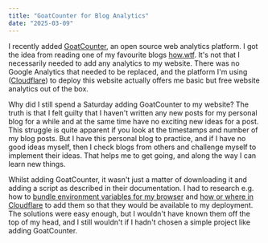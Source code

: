```yaml
---
title: "GoatCounter for Blog Analytics"
date: "2025-03-09"
---
```


I recently added [GoatCounter](https://www.goatcounter.com/), an open source web analytics platform. I got the idea from reading one of my favourite blogs [how.wtf](https://how.wtf/). It's not that I necessarily needed to add any analytics to my website. There was no Google Analytics that needed to be replaced, and the platform I'm using ([Cloudflare](https://www.cloudflare.com/en-gb/web-analytics/)) to deploy this website actually offers me basic but free website analytics out of the box.

Why did I still spend a Saturday adding GoatCounter to my website? The truth is that I felt guilty that I haven't written any new posts for my personal blog for a while and at the same time have no exciting new ideas for a post. This struggle is quite apparent if you look at the timestamps and number of my blog posts. But I have this personal blog to practice, and if I have no good ideas myself, then I check blogs from others and challenge myself to implement their ideas. That helps me to get going, and along the way I can learn new things.

Whilst adding GoatCounter, it wasn't just a matter of downloading it and adding a script as described in their documentation. I had to research e.g. how to [bundle environment variables for my browser](https://nextjs.org/docs/pages/building-your-application/configuring/environment-variables#bundling-environment-variables-for-the-browser) and [how or where in Cloudflare](https://nextjs.org/docs/pages/building-your-application/configuring/environment-variables#bundling-environment-variables-for-the-browser) to add them so that they would be available to my deployment. The solutions were easy enough, but I wouldn't have known them off the top of my head, and I still wouldn't if I hadn't chosen a simple project like adding GoatCounter.